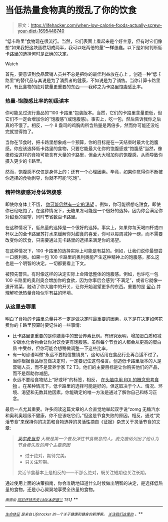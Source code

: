 # 当低热量食物真的搅乱了你的饮食

> 原文：<https://lifehacker.com/when-low-calorie-foods-actually-screw-your-diet-1695448740>

“低卡路里”食物现在很流行。当然，它们表面上看起来是个好主意，但有时它们像想“如果我把这块蛋糕切成两半，我可以吃两倍的量”一样愚蠢。以下是如何判断低卡路里的选择何时是正确的决定。

Watch

首先，要意识到食品营销人员并不总是把你的最佳利益放在心上 。创造一种“低卡路里”的替代品与其说是为了消费者的健康，不如说是为了销售。当你计算卡路里时，有比食物的绝对数量更重要的东西——我称之为卡路里饱腹感比率。

### 热量-饱腹感比率的初级读本

你可能见过流行食品的“100 卡路里”包装版本。当然，它们的卡路里含量更低，但它们不一定会增加你的“饱腹感”(或饱腹感)。事实上，吃一包，然后告诉我你之后真的不饿了。相反，一个 8 盎司的鸡胸肉所含热量是两倍多，然而你可能还没吃完就觉得饱了。

当你在节食时，把卡路里想象成一个预算，你的目标是在一天结束时最大化饱腹感。你应该选择低卡路里的食物，只要它能最大化你的饱腹感或“饱腹感”当然，像橄榄油这样的食物可能含有大量的卡路里，但会大大增加你的饱腹感，从而导致你摄入更少的卡路里。

然而，饱腹感不仅仅是身体上的；还有一个心理因素。毕竟，如果你觉得你不断被你选择的食物剥夺，你就不可能“吃饱”。

### 精神饱腹感对身体饱腹感

即使你身体上不饿， [你可能仍然有一定的渴望](https://lifehacker.com/avoid-emotional-eating-with-the-broccoli-test-1692256729) 。例如，你可能很想吃甜食，即使你已经吃饱了。在这种情况下，无糖果冻可能是一个很好的选择，因为你会满足你对甜食的渴望，同时节省数百卡路里。

在这种情况下，低热量的选择是一个很好的选择。事实上，如果你每天喝四杯或四杯以上的全卡路里苏打水来缓解你对甜食的喜爱，你可以每周减掉一磅，而不需要改变你的饮食，只需要通过无卡路里的选择来满足你的渴望。

在这种情况下，100 卡路里的选择实际上可能是有益的。例如，让我们说你最想尝一口奥利奥。如果一包 100 卡路里的奥利奥能产生这种精神上的饱腹感，那么这也是一个明智的决定。一切都要看上下文。

被预先警告。有时像这样的决定实际上会降低整体的饱腹感。例如，也许吃一包 100 卡路里的奥利奥会增加你的食欲，因为你事后会感到“不满足”，或者它就像一道开胃菜，触动了你大脑中的开关，让你开始渴望更多的东西。重要的是 [留心](https://lifehacker.com/how-to-combat-diet-and-exercise-self-sabotage-with-mind-1680900810) 并理解吃低热量食物似乎有益的环境。

### 从这里去哪里

明白了食物的卡路里总量并不一定是做决定时最重要的因素，以下是在决定如何花费你的卡路里预算时要记住的一些事情:

*   比卡路里更重要的是你膳食中的宏营养素比例。有研究表明，增加蛋白质和减少碳水化合物会让你对饮食更有饱腹感。虽然每个节食的人都会从更高的蛋白质 中受益，但你可能会想稍微调整一下这些比率。
*   有一句谚语叫做“永远不要相信推销员”，这句话用在食品行业再合适不过了。当你根据食品标签做决定时，一定要记住这句格言。创造低卡路里版本的人是营销人员，而不是营养学家 T2 T3。他们的主要目标是让你购买他们的产品，而不是帮助你减肥。
*   永远不要给食物贴上“好或坏”的标签，相反， [在头脑中用 ROI 的概念思考食物](http://vitals.lifehacker.com/health-is-not-binary-anything-can-be-healthy-or-unhe-1679941684) 。在某种情况下，低卡路里的选择可能是好的，但这取决于个人、情况、环境、渴望和无数其他因素。你能确定的唯一方法是通过了解你自己和练习正念。

最后一点尤其重要。许多阅读这篇文章的人会直觉地举起双手说“zomg 无糖汽水和奥利奥超级不健康，你不应该吃它们。”但这是节食失败的原因。相反，通过“灵活节食”来保持你的决策和食物选择的灵活性摘自《证据》杂志关于灵活节食的文章:

> [*莱尔麦当劳*](http://www.bodyrecomposition.com/) *大概是第一个普及弹性节食概念的人。麦克唐纳列出了他认为节食者失败的两个主要原因*
> 
> *   过于绝对，期待完美。
> *   只关注短期。
> 
> 灵活节食基本上是相反的——不那么绝对，既关注短期也关注长期。

通过使用上面的决策指南，你会准确地知道什么时候做出明智的决定，是选择低热量的食物，还是小心翼翼地享受全热量的食物。

<small>*画面由*</small> [<small>*阿尼怀特*</small>](http://www.shutterstock.com/gallery-908080p1.html)<small></small>*[<small>*杰夫 LMV*</small>](https://www.flickr.com/photos/geoff_mv/)<small></small>*[<small>*本萨瑟兰*</small>](https://www.flickr.com/photos/bensutherland/) <small>*T51】*</small>**

* * *

***[*<small>生命体征</small>*](http://vitals.lifehacker.com/) *<small>是来自 Lifehacker 的一个关于健康和健身的新博客。</small>* [*<small>关注我们这里的</small>*](https://twitter.com/VitalsLH) <small>*。*</small>***